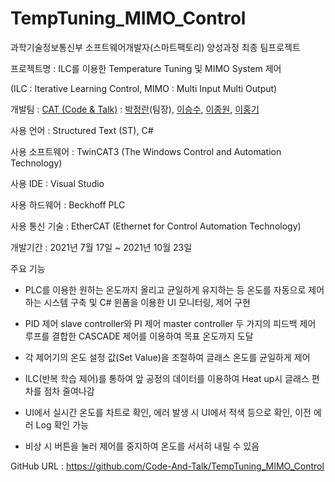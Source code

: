 # TempTuning_MIMO_Control
 과학기술정보통신부 소프트웨어개발자(스마트팩토리) 양성과정 최종 팀프로젝트
 
 프로젝트명 : ILC를 이용한 Temperature Tuning 및 MIMO System 제어
 
 (ILC : Iterative Learning Control, MIMO : Multi Input Multi Output)
 
 개발팀 : [CAT (Code & Talk)](https://github.com/Code-And-Talk) : [박정란](https://github.com/uiop1370)(팀장), [이승수](https://github.com/seungsu-lee-dev), [이종원](https://github.com/LJ-W), [이홍기](https://github.com/Hong-code-maker)
 
 사용 언어 : Structured Text (ST), C#
 
 사용 소프트웨어 : TwinCAT3 (The Windows Control and Automation Technology)
 
 사용 IDE : Visual Studio
 
 사용 하드웨어 : Beckhoff PLC
 
 사용 통신 기술 : EtherCAT (Ethernet for Control Automation Technology)
 
 개발기간 : 2021년 7월 17일 ~ 2021년 10월 23일

 주요 기능

 - PLC를 이용한 원하는 온도까지 올리고 균일하게 유지하는 등 온도를 자동으로 제어하는 시스템 구축 및 C# 윈폼을 이용한 UI 모니터링, 제어 구현

 - PID 제어 slave controller와 PI 제어 master controller 두 가지의 피드백 제어 루프를 결합한 CASCADE 제어를 이용하여 목표 온도까지 도달

 - 각 제어기의 온도 설정 값(Set Value)을 조절하여 글래스 온도를 균일하게 제어

 - ILC(반복 학습 제어)를 통하여 앞 공정의 데이터를 이용하여 Heat up시 글래스 편차를 점차 줄여나감

 - UI에서 실시간 온도를 차트로 확인, 에러 발생 시 UI에서 적색 등으로 확인, 이전 에러 Log 확인 가능

 - 비상 시 버튼을 눌러 제어를 중지하여 온도를 서서히 내릴 수 있음

GitHub URL : https://github.com/Code-And-Talk/TempTuning_MIMO_Control
